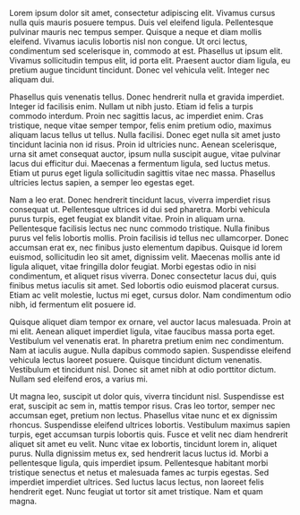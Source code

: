 Lorem ipsum dolor sit amet, consectetur adipiscing elit. Vivamus cursus nulla quis mauris posuere tempus. Duis vel eleifend ligula. Pellentesque pulvinar mauris nec tempus semper. Quisque a neque et diam mollis eleifend. Vivamus iaculis lobortis nisl non congue. Ut orci lectus, condimentum sed scelerisque in, commodo at est. Phasellus ut ipsum elit. Vivamus sollicitudin tempus elit, id porta elit. Praesent auctor diam ligula, eu pretium augue tincidunt tincidunt. Donec vel vehicula velit. Integer nec aliquam dui.

Phasellus quis venenatis tellus. Donec hendrerit nulla et gravida imperdiet. Integer id facilisis enim. Nullam ut nibh justo. Etiam id felis a turpis commodo interdum. Proin nec sagittis lacus, ac imperdiet enim. Cras tristique, neque vitae semper tempor, felis enim pretium odio, maximus aliquam lacus tellus ut tellus. Nulla facilisi. Donec eget nulla sit amet justo tincidunt lacinia non id risus. Proin id ultricies nunc. Aenean scelerisque, urna sit amet consequat auctor, ipsum nulla suscipit augue, vitae pulvinar lacus dui efficitur dui. Maecenas a fermentum ligula, sed luctus metus. Etiam ut purus eget ligula sollicitudin sagittis vitae nec massa. Phasellus ultricies lectus sapien, a semper leo egestas eget.

Nam a leo erat. Donec hendrerit tincidunt lacus, viverra imperdiet risus consequat ut. Pellentesque ultrices id dui sed pharetra. Morbi vehicula purus turpis, eget feugiat ex blandit vitae. Proin in aliquam urna. Pellentesque facilisis lectus nec nunc commodo tristique. Nulla finibus purus vel felis lobortis mollis. Proin facilisis id tellus nec ullamcorper. Donec accumsan erat ex, nec finibus justo elementum dapibus. Quisque id lorem euismod, sollicitudin leo sit amet, dignissim velit. Maecenas mollis ante id ligula aliquet, vitae fringilla dolor feugiat. Morbi egestas odio in nisi condimentum, et aliquet risus viverra. Donec consectetur lacus dui, quis finibus metus iaculis sit amet. Sed lobortis odio euismod placerat cursus. Etiam ac velit molestie, luctus mi eget, cursus dolor. Nam condimentum odio nibh, id fermentum elit posuere id.

Quisque aliquet diam tempor ex ornare, vel auctor lacus malesuada. Proin at mi elit. Aenean aliquet imperdiet ligula, vitae faucibus massa porta eget. Vestibulum vel venenatis erat. In pharetra pretium enim nec condimentum. Nam at iaculis augue. Nulla dapibus commodo sapien. Suspendisse eleifend vehicula lectus laoreet posuere. Quisque tincidunt dictum venenatis. Vestibulum et tincidunt nisl. Donec sit amet nibh at odio porttitor dictum. Nullam sed eleifend eros, a varius mi.

Ut magna leo, suscipit ut dolor quis, viverra tincidunt nisl. Suspendisse est erat, suscipit ac sem in, mattis tempor risus. Cras leo tortor, semper nec accumsan eget, pretium non lectus. Phasellus vitae nunc et ex dignissim rhoncus. Suspendisse eleifend ultrices lobortis. Vestibulum maximus sapien turpis, eget accumsan turpis lobortis quis. Fusce et velit nec diam hendrerit aliquet sit amet eu velit. Nunc vitae ex lobortis, tincidunt lorem in, aliquet purus. Nulla dignissim metus ex, sed hendrerit lacus luctus id. Morbi a pellentesque ligula, quis imperdiet ipsum. Pellentesque habitant morbi tristique senectus et netus et malesuada fames ac turpis egestas. Sed imperdiet imperdiet ultrices. Sed luctus lacus lectus, non laoreet felis hendrerit eget. Nunc feugiat ut tortor sit amet tristique. Nam et quam magna.
